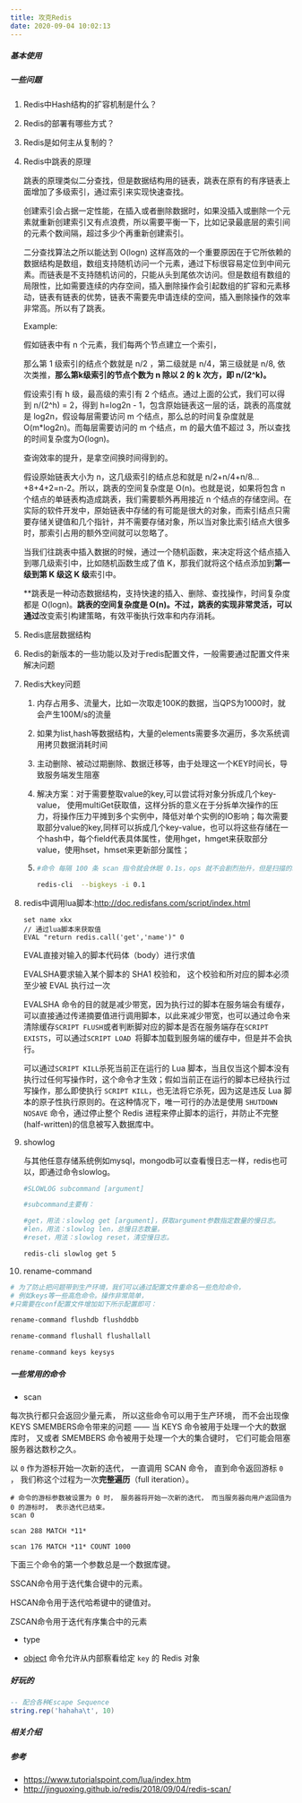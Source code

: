 ```yaml
---
title: 攻克Redis
date: 2020-09-04 10:02:13
---
```

##### 基本使用







##### 一些问题

1. Redis中Hash结构的扩容机制是什么？

2. Redis的部署有哪些方式？

3. Redis是如何主从复制的？

4. Redis中跳表的原理

   跳表的原理类似二分查找，但是数据结构用的链表，跳表在原有的有序链表上面增加了多级索引，通过索引来实现快速查找。

   创建索引会占据一定性能，在插入或者删除数据时，如果没插入或删除一个元素就重新创建索引又有点浪费，所以需要平衡一下，比如记录最底层的索引间的元素个数间隔，超过多少个再重新创建索引。

   二分查找算法之所以能达到 O(logn) 这样高效的一个重要原因在于它所依赖的数据结构是数组，数组支持随机访问一个元素，通过下标很容易定位到中间元素。而链表是不支持随机访问的，只能从头到尾依次访问。但是数组有数组的局限性，比如需要连续的内存空间，插入删除操作会引起数组的扩容和元素移动，链表有链表的优势，链表不需要先申请连续的空间，插入删除操作的效率非常高。所以有了跳表。

   

   Example:

   假如链表中有 n 个元素，我们每两个节点建立一个索引，

   那么第 1 级索引的结点个数就是 n/2 ，第二级就是 n/4，第三级就是 n/8, 依次类推，**那么第k级索引的节点个数为 n 除以 2 的 k 次方，即 n/(2^k)。**

   假设索引有 h 级，最高级的索引有 2 个结点。通过上面的公式，我们可以得到 n/(2^h) = 2，得到 h=log2n - 1，包含原始链表这一层的话，跳表的高度就是 log2n，假设每层需要访问 m 个结点，那么总的时间复杂度就是O(m*log2n)。而每层需要访问的 m 个结点，m 的最大值不超过 3，所以查找的时间复杂度为O(logn)。

   查询效率的提升，是拿空间换时间得到的。

   假设原始链表大小为 n，这几级索引的结点总和就是 n/2+n/4+n/8…+8+4+2=n-2。所以，跳表的空间复杂度是 O(n)。也就是说，如果将包含 n 个结点的单链表构造成跳表，我们需要额外再用接近 n 个结点的存储空间。在实际的软件开发中，原始链表中存储的有可能是很大的对象，而索引结点只需要存储关键值和几个指针，并不需要存储对象，所以当对象比索引结点大很多时，那索引占用的额外空间就可以忽略了。

   当我们往跳表中插入数据的时候，通过一个随机函数，来决定将这个结点插入到哪几级索引中，比如随机函数生成了值 K，那我们就将这个结点添加到**第一级到第 K 级这 K 级**索引中。

   **跳表是一种动态数据结构，支持快速的插入、删除、查找操作，时间复杂度都是 O(logn)。**跳表的空间复杂度是 O(n)。不过，跳表的实现非常灵活，可以通过**改变索引构建策略，有效平衡执行效率和内存消耗。

5. Redis底层数据结构

6. Redis的新版本的一些功能以及对于redis配置文件，一般需要通过配置文件来解决问题

7. Redis大key问题

   1. 内存占用多、流量大，比如一次取走100K的数据，当QPS为1000时，就会产生100M/s的流量

   2. 如果为list,hash等数据结构，大量的elements需要多次遍历，多次系统调用拷贝数据消耗时间

   3. 主动删除、被动过期删除、数据迁移等，由于处理这一个KEY时间长，导致服务端发生阻塞

   4. 解决方案：对于需要整取value的key,可以尝试将对象分拆成几个key-value， 使用multiGet获取值，这样分拆的意义在于分拆单次操作的压力，将操作压力平摊到多个实例中，降低对单个实例的IO影响；每次需要取部分value的key,同样可以拆成几个key-value，也可以将这些存储在一个hash中，每个field代表具体属性，使用hget，hmget来获取部分value，使用hset，hmset来更新部分属性；

   5. ```bash
      #命令 每隔 100 条 scan 指令就会休眠 0.1s，ops 就不会剧烈抬升，但是扫描的时间会变长。
      
      redis-cli  --bigkeys -i 0.1
      ```

      

8. redis中调用lua脚本:http://doc.redisfans.com/script/index.html

   ```
   set name xkx
   // 通过lua脚本来获取值
   EVAL "return redis.call('get','name')" 0
   ```

   EVAL直接对输入的脚本代码体（body）进行求值
   
   EVALSHA要求输入某个脚本的 SHA1 校验和， 这个校验和所对应的脚本必须至少被 EVAL 执行过一次
   
   EVALSHA 命令的目的就是减少带宽，因为执行过的脚本在服务端会有缓存，可以直接通过传递摘要值进行调用脚本，以此来减少带宽，也可以通过命令来清除缓存`SCRIPT FLUSH`或者判断脚对应的脚本是否在服务端存在`SCRIPT EXISTS`，可以通过`SCRIPT LOAD `将脚本加载到服务端的缓存中，但是并不会执行。
   
   可以通过`SCRIPT KILL`杀死当前正在运行的 Lua 脚本，当且仅当这个脚本没有执行过任何写操作时，这个命令才生效；假如当前正在运行的脚本已经执行过写操作，那么即使执行 `SCRIPT KILL`，也无法将它杀死，因为这是违反 Lua 脚本的原子性执行原则的。在这种情况下，唯一可行的办法是使用 `SHUTDOWN NOSAVE` 命令，通过停止整个 Redis 进程来停止脚本的运行，并防止不完整(half-written)的信息被写入数据库中。
   
9. showlog

   与其他任意存储系统例如mysql，mongodb可以查看慢日志一样，redis也可以，即通过命令slowlog。

   ```bash
   #SLOWLOG subcommand [argument]
   
   #subcommand主要有：
   
   #get，用法：slowlog get [argument]，获取argument参数指定数量的慢日志。
   #len，用法：slowlog len，总慢日志数量。
   #reset，用法：slowlog reset，清空慢日志。
   
   redis-cli slowlog get 5
   ```

10. rename-command

   ```bash
   # 为了防止把问题带到生产环境，我们可以通过配置文件重命名一些危险命令，
   # 例如keys等一些高危命令。操作非常简单，
   #只需要在conf配置文件增加如下所示配置即可：
   
   rename-command flushdb flushddbb
   
   rename-command flushall flushallall
   
   rename-command keys keysys
   ```

   


##### 一些常用的命令

- scan	

每次执行都只会返回少量元素， 所以这些命令可以用于生产环境， 而不会出现像 KEYS SMEMBERS命令带来的问题 —— 当 KEYS 命令被用于处理一个大的数据库时， 又或者 SMEMBERS 命令被用于处理一个大的集合键时， 它们可能会阻塞服务器达数秒之久。

以 `0` 作为游标开始一次新的迭代， 一直调用 SCAN 命令， 直到命令返回游标 `0` ， 我们称这个过程为一次**完整遍历**（full iteration）。

```shell
# 命令的游标参数被设置为 0 时， 服务器将开始一次新的迭代， 而当服务器向用户返回值为 0 的游标时， 表示迭代已结束。
scan 0

scan 288 MATCH *11*

scan 176 MATCH *11* COUNT 1000

```

下面三个命令的第一个参数总是一个数据库键。

SSCAN命令用于迭代集合键中的元素。

HSCAN命令用于迭代哈希键中的键值对。

ZSCAN命令用于迭代有序集合中的元素



- type

- [object](http://doc.redisfans.com/key/object.html#object) 命令允许从内部察看给定 `key` 的 Redis 对象

##### 好玩的
```lua
-- 配合各种Escape Sequence
string.rep('hahaha\t', 10)
```
##### 相关介绍

##### 参考
- https://www.tutorialspoint.com/lua/index.htm
- http://jinguoxing.github.io/redis/2018/09/04/redis-scan/

